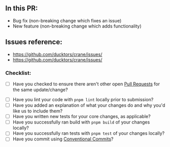 ## In this PR:

- Bug fix (non-breaking change which fixes an issue)
- New feature (non-breaking change which adds functionality)

## Issues reference:
 - https://github.com/ducktors/crane/issues/
 - https://github.com/ducktors/crane/issues/

### Checklist:

* [ ] Have you checked to ensure there aren't other open [Pull Requests](https://github.com/ducktors/crane/pulls) for the same update/change?
<!-- You can erase any parts of this template not applicable to your Pull Request. -->
* [ ] Have you lint your code with `pnpm lint` locally prior to submission?
* [ ] Have you added an explanation of what your changes do and why you'd like us to include them?
* [ ] Have you written new tests for your core changes, as applicable?
* [ ] Have you successfully ran build with `pnpm build` of your changes locally?
* [ ] Have you successfully ran tests with `pnpm test` of your changes locally?
* [ ] Have you commit using [Conventional Commits](https://github.com/ducktors/crane#how-to-commit)?
